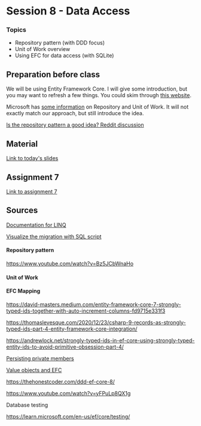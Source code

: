 # Session 8 - Data Access

### Topics
* Repository pattern (with DDD focus)
* Unit of Work overview
* Using EFC for data access (with SQLite)

## Preparation before class
We will be using Entity Framework Core. I will give some introduction, but you may want to refresh a few things. You could skim through [this website](https://www.learnentityframeworkcore.com/).

Microsoft has [some information](https://learn.microsoft.com/en-us/dotnet/architecture/microservices/microservice-ddd-cqrs-patterns/infrastructure-persistence-layer-implementation-entity-framework-core) on Repository and Unit of Work. It will not exactly match our approach, but still introduce the idea.

[Is the repository pattern a good idea? Reddit discussion](https://www.reddit.com/r/dotnet/s/yvos61F7ni)

## Material

[Link to today's slides](https://viaucdk-my.sharepoint.com/:p:/g/personal/trmo_viauc_dk/ES3tCcXnLtdCpseWxddJKhoBIXzS_jEvPTzjhnwRgOAm2g?e=eeeTU9)

## Assignment 7

[Link to assignment 7](https://viaucdk-my.sharepoint.com/:w:/g/personal/trmo_viauc_dk/Ecvgs8KOxIdPh18Sdc0kWooBFTjbj-hpWQy4YKsyz8CF4w?e=qegN4Z)



## Sources

[Documentation for LINQ](https://learn.microsoft.com/en-us/dotnet/csharp/linq/)

[Visualize the migration with SQL script](https://learn.microsoft.com/en-us/ef/core/managing-schemas/migrations/applying?tabs=dotnet-core-cli)



#### Repository pattern
https://www.youtube.com/watch?v=Bz5JCbWnaHo

#### Unit of Work


#### EFC Mapping

https://david-masters.medium.com/entity-framework-core-7-strongly-typed-ids-together-with-auto-increment-columns-fd9715e331f3

https://thomaslevesque.com/2020/12/23/csharp-9-records-as-strongly-typed-ids-part-4-entity-framework-core-integration/

https://andrewlock.net/strongly-typed-ids-in-ef-core-using-strongly-typed-entity-ids-to-avoid-primitive-obsession-part-4/


[Persisting private members](https://learn.microsoft.com/en-us/ef/core/modeling/backing-field?tabs=fluent-api)

[Value objects and EFC](https://medium.com/c-sharp-progarmming/value-objects-and-their-usage-with-entity-framework-a434f1414103)

https://thehonestcoder.com/ddd-ef-core-8/

https://www.youtube.com/watch?v=yFPuLp8QX1g

Database testing

https://learn.microsoft.com/en-us/ef/core/testing/